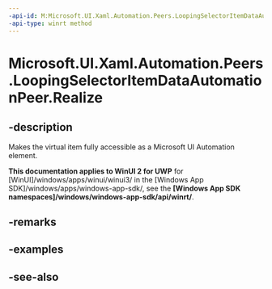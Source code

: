 ```yaml
---
-api-id: M:Microsoft.UI.Xaml.Automation.Peers.LoopingSelectorItemDataAutomationPeer.Realize
-api-type: winrt method
---
```


<!-- Method syntax
public void Realize()
-->

# Microsoft.UI.Xaml.Automation.Peers.LoopingSelectorItemDataAutomationPeer.Realize

## -description
Makes the virtual item fully accessible as a Microsoft UI Automation element.

**This documentation applies to WinUI 2 for UWP** for [WinUI]/windows/apps/winui/winui3/ in the [Windows App SDK]/windows/apps/windows-app-sdk/, see the **[Windows App SDK namespaces]/windows/windows-app-sdk/api/winrt/**.

## -remarks

## -examples

## -see-also
